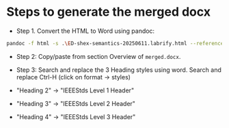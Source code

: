 # Steps to generate the merged docx

- Step 1. Convert the HTML to Word using pandoc:

```sh
pandoc -f html -s .\ED-shex-semantics-20250611.labrify.html --reference-doc=custom.docx -t docx -o ED-shex-semantics-20250611_custom.docx
```

- Step 2: Copy/paste from section Overview of `merged.docx`.

- Step 3: Search and replace the 3 Heading styles using word. Search and replace Ctrl-H (click on format -> styles)
- "Heading 2" -> "IEEEStds Level 1 Header"
- "Heading 3" -> "IEEEStds Level 2 Header"
- "Heading 4" -> "IEEEStds Level 3 Header"
